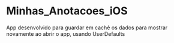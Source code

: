 # Minhas_Anotacoes_iOS
App desenvolvido para guardar em cachê os dados para mostrar novamente ao abrir o app, usando UserDefaults
